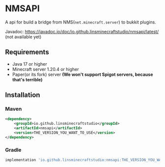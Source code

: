 # NMSAPI

A api for build a bridge from NMS(`net.minecraft.server`) to bukkit plugins.

Javadoc: https://javadoc.io/doc/io.github.linsminecraftstudio/nmsapi/latest/ (not available yet)

## Requirements

- Java 17 or higher
- Minecraft server 1.20.4 or higher
- Paper(or its fork) server **(We won't support Spigot servers, because that's terrible)**

## Installation

### Maven

```xml
<dependency>
    <groupId>io.github.linsminecraftstudio</groupId>
    <artifactId>nmsapi</artifactId>
    <version>THE_VERSION_YOU_WANT_TO_USE</version>
</dependency>
```

### Gradle

```groovy
implementation 'io.github.linsminecraftstudio:nmsapi:THE_VERSION_YOU_WANT_TO_USE'
```